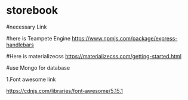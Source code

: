 # storebook

#necessary Link


#here is Teampete Engine 
https://www.npmjs.com/package/express-handlebars

#Here is materializecss 
https://materializecss.com/getting-started.html

#use Mongo for database 


1.Font awesome link

https://cdnjs.com/libraries/font-awesome/5.15.1